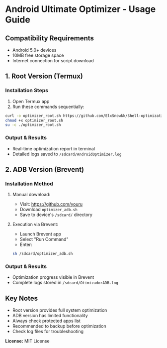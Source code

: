 # **Android Ultimate Optimizer - Usage Guide**

## **Compatibility Requirements**
- Android 5.0+ devices
- 10MB free storage space
- Internet connection for script download

## **1. Root Version (Termux)**

### **Installation Steps**
1. Open Termux app
2. Run these commands sequentially:
```bash
curl -o optimizer_root.sh https://github.com/ElxSnowkk/Shell-optimization-for-Android.git
chmod +x optimizer_root.sh
su -c ./optimizer_root.sh
```

### **Output & Results**
- Real-time optimization report in terminal
- Detailed logs saved to `/sdcard/AndroidOptimizer.log`

## **2. ADB Version (Brevent)**

### **Installation Method**
1. Manual download:
   - Visit: https://github.com/youru
   - Download `optimizer_adb.sh`
   - Save to device's `/sdcard/` directory

2. Execution via Brevent:
   - Launch Brevent app
   - Select "Run Command"
   - Enter:
   ```bash
   sh /sdcard/optimizer_adb.sh
   ```

### **Output & Results**
- Optimization progress visible in Brevent
- Complete logs stored in `/sdcard/OtimizadorADB.log`

## **Key Notes**
- Root version provides full system optimization
- ADB version has limited functionality
- Always check protected apps list
- Recommended to backup before optimization
- Check log files for troubleshooting

**License:** MIT License
